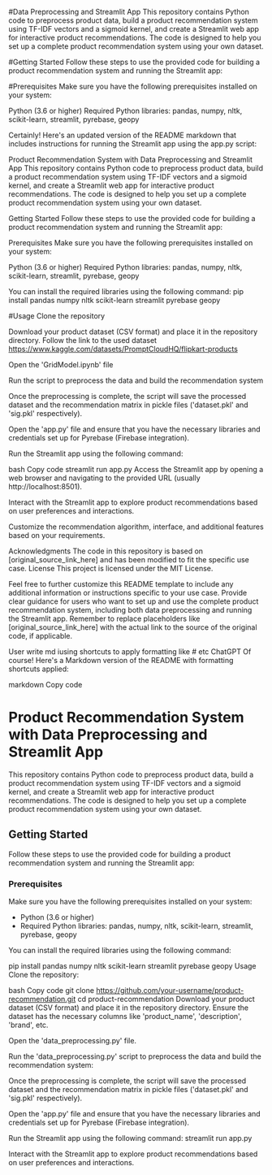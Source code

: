 #Data Preprocessing and Streamlit App
This repository contains Python code to preprocess product data, build a product recommendation system using TF-IDF vectors and a sigmoid kernel, and create a Streamlit web app for interactive product recommendations. The code is designed to help you set up a complete product recommendation system using your own dataset.

#Getting Started
Follow these steps to use the provided code for building a product recommendation system and running the Streamlit app:

#Prerequisites
Make sure you have the following prerequisites installed on your system:

Python (3.6 or higher)
Required Python libraries: pandas, numpy, nltk, scikit-learn, streamlit, pyrebase, geopy


Certainly! Here's an updated version of the README markdown that includes instructions for running the Streamlit app using the app.py script:

Product Recommendation System with Data Preprocessing and Streamlit App
This repository contains Python code to preprocess product data, build a product recommendation system using TF-IDF vectors and a sigmoid kernel, and create a Streamlit web app for interactive product recommendations. The code is designed to help you set up a complete product recommendation system using your own dataset.

Getting Started
Follow these steps to use the provided code for building a product recommendation system and running the Streamlit app:

Prerequisites
Make sure you have the following prerequisites installed on your system:

Python (3.6 or higher)
Required Python libraries: pandas, numpy, nltk, scikit-learn, streamlit, pyrebase, geopy

You can install the required libraries using the following command:
pip install pandas numpy nltk scikit-learn streamlit pyrebase geopy

#Usage
Clone the repository

Download your product dataset (CSV format) and place it in the repository directory. Follow the link to the used dataset https://www.kaggle.com/datasets/PromptCloudHQ/flipkart-products

Open the 'GridModel.ipynb' file

Run the script to preprocess the data and build the recommendation system

Once the preprocessing is complete, the script will save the processed dataset and the recommendation matrix in pickle files ('dataset.pkl' and 'sig.pkl' respectively).

Open the 'app.py' file and ensure that you have the necessary libraries and credentials set up for Pyrebase (Firebase integration).

Run the Streamlit app using the following command:

bash
Copy code
streamlit run app.py
Access the Streamlit app by opening a web browser and navigating to the provided URL (usually http://localhost:8501).

Interact with the Streamlit app to explore product recommendations based on user preferences and interactions.

Customize the recommendation algorithm, interface, and additional features based on your requirements.

Acknowledgments
The code in this repository is based on [original_source_link_here] and has been modified to fit the specific use case.
License
This project is licensed under the MIT License.

Feel free to further customize this README template to include any additional information or instructions specific to your use case. Provide clear guidance for users who want to set up and use the complete product recommendation system, including both data preprocessing and running the Streamlit app. Remember to replace placeholders like [original_source_link_here] with the actual link to the source of the original code, if applicable.




User
write md iusing shortcuts to apply formatting like # etc
ChatGPT
Of course! Here's a Markdown version of the README with formatting shortcuts applied:

markdown
Copy code
# Product Recommendation System with Data Preprocessing and Streamlit App

This repository contains Python code to preprocess product data, build a product recommendation system using TF-IDF vectors and a sigmoid kernel, and create a Streamlit web app for interactive product recommendations. The code is designed to help you set up a complete product recommendation system using your own dataset.

## Getting Started

Follow these steps to use the provided code for building a product recommendation system and running the Streamlit app:

### Prerequisites

Make sure you have the following prerequisites installed on your system:

- Python (3.6 or higher)
- Required Python libraries: pandas, numpy, nltk, scikit-learn, streamlit, pyrebase, geopy

You can install the required libraries using the following command:


pip install pandas numpy nltk scikit-learn streamlit pyrebase geopy
Usage
Clone the repository:

bash
Copy code
git clone https://github.com/your-username/product-recommendation.git
cd product-recommendation
Download your product dataset (CSV format) and place it in the repository directory. Ensure the dataset has the necessary columns like 'product_name', 'description', 'brand', etc.

Open the 'data_preprocessing.py' file.

Run the 'data_preprocessing.py' script to preprocess the data and build the recommendation system:

Once the preprocessing is complete, the script will save the processed dataset and the recommendation matrix in pickle files ('dataset.pkl' and 'sig.pkl' respectively).

Open the 'app.py' file and ensure that you have the necessary libraries and credentials set up for Pyrebase (Firebase integration).

Run the Streamlit app using the following command:
streamlit run app.py


Interact with the Streamlit app to explore product recommendations based on user preferences and interactions.




